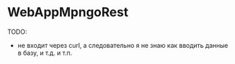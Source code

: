# WebAppMpngoRest

TODO: 

- не входит через curl, 
а следовательно я не знаю как вводить данные в базу, 
и т.д. и т.п.
 